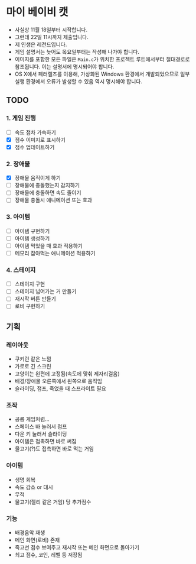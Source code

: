 ﻿# 마이 베이비 캣
- 사실상 11월 18일부터 시작합니다.
- 그런데 22일 11시까지 제출입니다.
- 제 인생은 레전드입니다.
- 게임 설명서는 늦어도 목요일부터는 작성해 나가야 합니다.
- 이미지를 포함한 모든 파일은 `Main.c`가 위치한 프로젝트 루트에서부터 절대경로로 참조됩니다. 이는 설명서에 명시되어야 합니다.
- OS X에서 페러렐즈를 이용해, 가상화된 Windows 환경에서 개발되었으므로 일부 실행 환경에서 오류가 발생할 수 있음 역시 명시해야 합니다.

## TODO

### 1. 게임 진행

- [ ] 속도 점차 가속하기
- [x] 점수 이미지로 표시하기
- [x] 점수 업데이트하기

### 2. 장애물

- [x] 장애물 움직이게 하기
- [ ] 장애물에 충돌했는지 감지하기
- [ ] 장애물에 충돌하면 속도 줄이기
- [ ] 장애물 충돌시 애니메이션 또는 효과

### 3. 아이템

- [ ] 아이템 구현하기
- [ ] 아이템 생성하기
- [ ] 아이템 먹었을 때 효과 적용하기
- [ ] 메모리 잡아먹는 애니메이션 적용하기

### 4. 스테이지

- [ ] 스테이지 구현
- [ ] 스테이지 넘어가는 거 만들기
- [ ] 재시작 버튼 만들기
- [ ] 로비 구현하기

## 기획

### 레이아웃
- 쿠키런 같은 느낌
- 가로로 긴 스크린
- 고양이는 왼편에 고정됨(속도에 맞춰 제자리걸음)
- 배경/장애물 오른쪽에서 왼쪽으로 움직임
- 슬라이딩, 점프, 죽었을 때 스프라이트 필요

### 조작
- 공룡 게임처럼...
- 스페이스 바 눌러서 점프
- 다운 키 눌러서 슬라이딩
- 아이템은 접촉하면 바로 써짐
- 물고기(?)도 접촉하면 바로 먹는 거임

### 아이템
- 생명 회복
- 속도 감소 or 대시
- 무적
- 물고기(젤리 같은 거임) 당 추가점수

### 기능
- 배경음악 재생
- 메인 화면(로비) 존재
- 죽고선 점수 보여주고 재시작 또는 메인 화면으로 돌아가기
- 최고 점수, 코인, 레벨 등 저장됨
